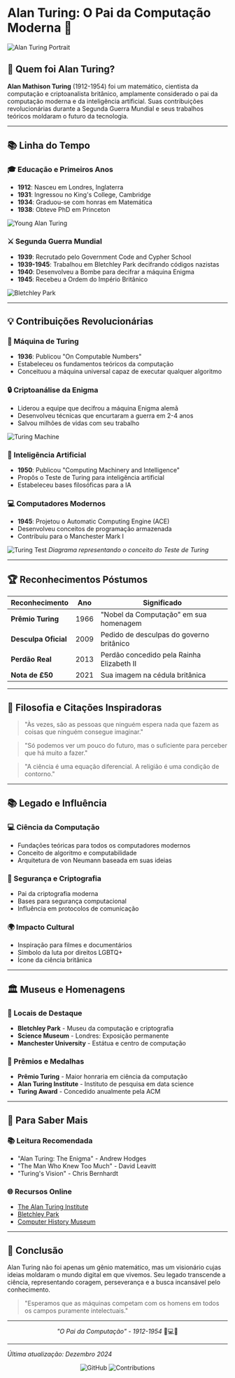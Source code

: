 
# Alan Turing: O Pai da Computação Moderna 🧠

![Alan Turing Portrait](alan_turing_1.jpg)

## 🔬 Quem foi Alan Turing?

**Alan Mathison Turing** (1912-1954) foi um matemático, cientista da computação e criptoanalista britânico, amplamente considerado o pai da computação moderna e da inteligência artificial. Suas contribuições revolucionárias durante a Segunda Guerra Mundial e seus trabalhos teóricos moldaram o futuro da tecnologia.

---

## 📚 Linha do Tempo

### 🎓 Educação e Primeiros Anos
- **1912**: Nasceu em Londres, Inglaterra
- **1931**: Ingressou no King's College, Cambridge
- **1934**: Graduou-se com honras em Matemática
- **1938**: Obteve PhD em Princeton

![Young Alan Turing](alan_turing_5.png)

### ⚔️ Segunda Guerra Mundial
- **1939**: Recrutado pelo Government Code and Cypher School
- **1939-1945**: Trabalhou em Bletchley Park decifrando códigos nazistas
- **1940**: Desenvolveu a Bombe para decifrar a máquina Enigma
- **1945**: Recebeu a Ordem do Império Britânico

![Bletchley Park](alan_turing_4.jpg)

---

## 💡 Contribuições Revolucionárias

### 🤖 Máquina de Turing
- **1936**: Publicou "On Computable Numbers"
- Estabeleceu os fundamentos teóricos da computação
- Conceituou a máquina universal capaz de executar qualquer algoritmo

### 🔒 Criptoanálise da Enigma
- Liderou a equipe que decifrou a máquina Enigma alemã
- Desenvolveu técnicas que encurtaram a guerra em 2-4 anos
- Salvou milhões de vidas com seu trabalho

![Turing Machine](alan_turing_2.jpg)

### 🧠 Inteligência Artificial
- **1950**: Publicou "Computing Machinery and Intelligence"
- Propôs o Teste de Turing para inteligência artificial
- Estabeleceu bases filosóficas para a IA

### 💻 Computadores Modernos
- **1945**: Projetou o Automatic Computing Engine (ACE)
- Desenvolveu conceitos de programação armazenada
- Contribuiu para o Manchester Mark I

![Turing Test](alan_turing_3.jpg)
*Diagrama representando o conceito do Teste de Turing*

---

## 🏆 Reconhecimentos Póstumos

| Reconhecimento | Ano | Significado |
|----------------|-----|-------------|
| **Prêmio Turing** | 1966 | "Nobel da Computação" em sua homenagem |
| **Desculpa Oficial** | 2009 | Pedido de desculpas do governo britânico |
| **Perdão Real** | 2013 | Perdão concedido pela Rainha Elizabeth II |
| **Nota de £50** | 2021 | Sua imagem na cédula britânica |

---

## 🎯 Filosofia e Citações Inspiradoras

> "Às vezes, são as pessoas que ninguém espera nada que fazem as coisas que ninguém consegue imaginar."

> "Só podemos ver um pouco do futuro, mas o suficiente para perceber que há muito a fazer."

> "A ciência é uma equação diferencial. A religião é uma condição de contorno."

---

## 📚 Legado e Influência

### 💻 Ciência da Computação
- Fundações teóricas para todos os computadores modernos
- Conceito de algoritmo e computabilidade
- Arquitetura de von Neumann baseada em suas ideias

### 🔐 Segurança e Criptografia
- Pai da criptografia moderna
- Bases para segurança computacional
- Influência em protocolos de comunicação

### 🌍 Impacto Cultural
- Inspiração para filmes e documentários
- Símbolo da luta por direitos LGBTQ+
- Ícone da ciência britânica

---

## 🏛️ Museus e Homenagens

### 🎪 Locais de Destaque
- **Bletchley Park** - Museu da computação e criptografia
- **Science Museum** - Londres: Exposição permanente
- **Manchester University** - Estátua e centro de computação

### 📜 Prêmios e Medalhas
- **Prêmio Turing** - Maior honraria em ciência da computação
- **Alan Turing Institute** - Instituto de pesquisa em data science
- **Turing Award** - Concedido anualmente pela ACM

---

## 📖 Para Saber Mais

### 📚 Leitura Recomendada
- "Alan Turing: The Enigma" - Andrew Hodges
- "The Man Who Knew Too Much" - David Leavitt
- "Turing's Vision" - Chris Bernhardt

### 🌐 Recursos Online
- [The Alan Turing Institute](https://www.turing.ac.uk)
- [Bletchley Park](https://bletchleypark.org.uk)
- [Computer History Museum](https://computerhistory.org)

---

## 🎉 Conclusão

Alan Turing não foi apenas um gênio matemático, mas um visionário cujas ideias moldaram o mundo digital em que vivemos. Seu legado transcende a ciência, representando coragem, perseverança e a busca incansável pelo conhecimento.

> "Esperamos que as máquinas competam com os homens em todos os campos puramente intelectuais."

---

<div align="center">

*"O Pai da Computação" - 1912-1954* 🧠💻🔐

</div>

---
*Última atualização: Dezembro 2024*

<div align="center">

![GitHub](https://img.shields.io/badge/Alan_Turing-Gênio-blue?style=for-the-badge)
![Contributions](https://img.shields.io/badge/Computação-Pai-green?style=for-the-badge)

</div>
